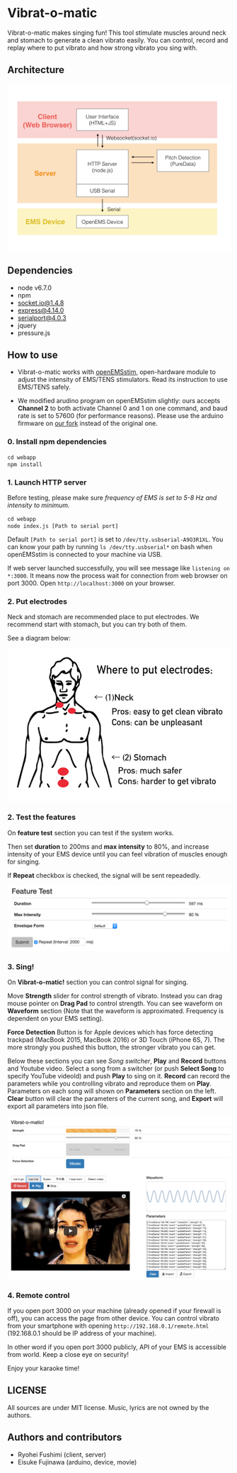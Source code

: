 # Vibrat-o-matic

Vibrat-o-matic makes singing fun! This tool stimulate muscles around neck and stomach to generate a clean vibrato easily. You can control, record and replay where to put vibrato and how strong vibrato you sing with.

## Architecture

![](images/architecture.png)

## Dependencies

- node v6.7.0
- npm
 - socket.io@1.4.8
 - express@4.14.0
 - serialport@4.0.3
- jquery
- pressure.js

## How to use

- Vibrat-o-matic works with [openEMSstim](https://github.com/PedroLopes/openEMSstim), open-hardware module to adjust the intensity of EMS/TENS stimulators. Read its instruction to use EMS/TENS safely.

- We modified arudino program on openEMSstim slightly: ours accepts **Channel 2** to both activate Channel 0 and 1 on one command, and baud rate is set to 57600 (for performance reasons). Please use the arduino firmware on [our fork](https://github.com/sidestepism/openEMSstim) instead of the original one.


### 0. Install npm dependencies

    cd webapp
    npm install

### 1. Launch HTTP server

Before testing, please make sure *frequency of EMS is set to 5-8 Hz and intensity to minimum.*

    cd webapp
    node index.js [Path to serial port]

Default `[Path to serial port]` is set to `/dev/tty.usbserial-A9O3R1XL`. You can know your path by running `ls /dev/tty.usbserial*` on bash when openEMSstim is connected to your machine via USB.

If web server launched successfully, you will see message like `listening on *:3000`. It means now the process wait for connection from web browser on port 3000. Open `http://localhost:3000` on your browser.

### 2. Put electrodes

Neck and stomach are recommended place to put electrodes. We recommend start with stomach, but you can try both of them. 

See a diagram below: 

![Where to put electrode](images/electrode.png)

### 2. Test the features

On **feature test** section you can test if the system works. 

Then set **duration** to 200ms and **max intensity** to 80%, and increase intensity of your EMS device until you can feel vibration of muscles enough for singing.

If **Repeat** checkbox is checked, the signal will be sent repeadedly.

![Where to put electrode](images/feature.png)

### 3. Sing!

On **Vibrat-o-matic!** section you can control signal for singing.

Move **Strength** slider for control strength of vibrato. Instead you can drag mouse pointer on **Drag Pad** to control strength. You can see waveform on **Waveform** section (Note that the waveform is approximated. Frequency is dependent on your EMS setting).

**Force Detection** Button is for Apple devices which has force detecting trackpad (MacBook 2015, MacBook 2016) or 3D Touch (iPhone 6S, 7). The more strongly you pushed this button, the stronger vibrato you can get.

Below these sections you can see *Song switcher*, **Play** and **Record** buttons and Youtube video. Select a song from a switcher (or push **Select Song** to specify YouTube videoId) and push **Play** to sing on it. **Record** can record the parameters while you controlling vibrato and reproduce them on **Play**. Parameters on each song will shown on **Parameters** section on the left. **Clear** button will clear the parameters of the current song, and **Export** will export all parameters into json file.

![Where to put electrode](images/vibrato.png)


### 4. Remote control

If you open port 3000 on your machine (already opened if your firewall is off), you can access the page from other device. You can control vibrato from your smartphone with opening `http://192.168.0.1/remote.html` (192.168.0.1 should be IP address of your machine).

In other word if you open port 3000 publicly, API of your EMS is accessible from world. Keep a close eye on security!

Enjoy your karaoke time!

## LICENSE

All sources are under MIT license. Music, lyrics are not owned by the authors.

## Authors and contributors

- Ryohei Fushimi (client, server)
- Eisuke Fujinawa (arduino, device, movie)
